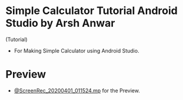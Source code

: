 # Simple Calculator Tutorial Android Studio by Arsh Anwar
  (Tutorial) 
 - For Making Simple Calculator using Android Studio.
 # Preview
 - [@ScreenRec_20200401_011524.mp](https://github.com/arshanwar/Simple-Calculator-Tutorial-Android-Studio/blob/master/ScreenRec_20200401_011524.mp4) for the Preview.
